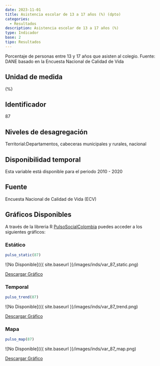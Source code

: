 ```yaml
---
date: 2023-11-01
title: Asistencia escolar de 13 a 17 años (%) (dpto)
categories:
  - Resultados
description: Asistencia escolar de 13 a 17 años (%)
type: Indicador
base: 2
tipo: Resultados
--- 
```


Porcentaje de personas entre 13 y 17 años que asisten al colegio.
Fuente: DANE basado en la Encuesta Nacional de Calidad de Vida

## Unidad de medida
(%)

## Identificador
87

## Niveles de desagregación
Territorial:Departamentos, cabeceras municipales y rurales, nacional

## Disponibilidad temporal
Esta variable está disponible para el periodo 2010 - 2020

## Fuente
Encuesta Nacional de Calidad de Vida (ECV)

## Gráficos Disponibles

A través de la libreria R [PulsoSocialColombia](https://github.com/pulsosocialcolombia/PulsoSocialColombia) puedes acceder a los siguientes gráficos:

### Estático

``` R
pulso_static(87)
```

![No Disponible]({{ site.baseurl }}/images/inds/var_87_static.png)

<a href='{{ site.baseurl }}/images/inds/var_87_static.png'>Descargar Gráfico</a>

### Temporal

``` R
pulso_trend(87)
```

![No Disponible]({{ site.baseurl }}/images/inds/var_87_trend.png)

<a href='{{ site.baseurl }}/images/inds/var_87_trend.png'>Descargar Gráfico</a>

### Mapa

``` R
pulso_map(87)
```

![No Disponible]({{ site.baseurl }}/images/inds/var_87_map.png)

<a href='{{ site.baseurl }}/images/inds/var_87_map.png'>Descargar Gráfico</a>
